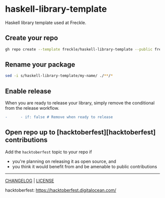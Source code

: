 # haskell-library-template

Haskell library template used at Freckle.

## Create your repo

```sh
gh repo create --template freckle/haskell-library-template --public freckle/<name>
```

## Rename your package

```sh
sed -i s/haskell-library-template/my-name/ ./**/*
```

## Enable release

When you are ready to release your library, simply remove the conditional from
the release workflow.

```diff
-      - if: false # Remove when ready to release
```

## Open repo up to [hacktoberfest][hacktoberfest] contributions

Add the `hacktoberfest` topic to your repo if
 - you're planning on releasing it as open source, and
 - you think it would benefit from and be amenable to public contributions

---

[CHANGELOG](./CHANGELOG.md) | [LICENSE](./LICENSE)

hacktoberfest: https://hacktoberfest.digitalocean.com/
